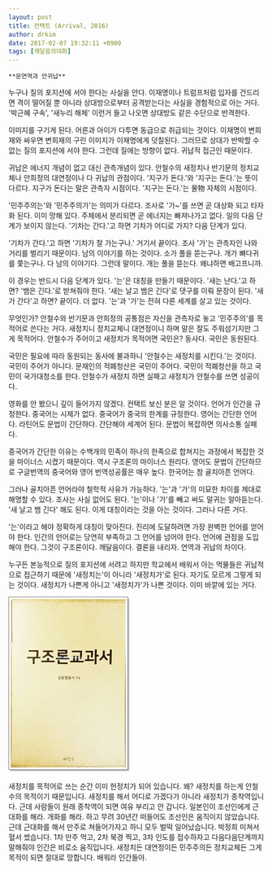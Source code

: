 ```yaml
---
layout: post
title: 컨택트 (Arrival, 2016)
author: drkim
date: 2017-02-07 19:32:11 +0900
tags: [깨달음의대화]
---
```

 
    **문연역과 안귀납**

  


누구나 질의 포지션에 서야 한다는 사실을 안다. 이재명이나 트럼프처럼 입자를 건드리면 격이 떨어질 뿐 아니라 상대방으로부터 공격받는다는 사실을 경험적으로 아는 거다. '박근혜 구속', '새누리 해체' 이런거 들고 나오면 상대방도 같은 수단으로 반격한다. 

  


이미지를 구기게 된다. 어른과 아이가 다투면 동급으로 취급되는 것이다. 이재명이 변희재와 싸우면 변희재의 구린 이미지가 이재명에게 덧칠된다. 그러므로 상대가 반박할 수 없는 질의 포지션에 서야 한다. 그런데 질에는 방향이 없다. 귀납적 접근인 때문이다. 

  


귀납은 에너지 개념이 없고 대신 관측개념이 있다. 안철수의 새정치나 반기문의 정치교체나 안희정의 대연정이나 다 귀납의 관점이다. '지구가 돈다.'와 '지구는 돈다.'는 뜻이 다르다. 지구가 돈다는 말은 관측자 시점이다. '지구는 돈다.'는 물物 자체의 시점이다. 

  


'민주주의는'와 '민주주의가'는 의미가 다르다. 조사로 '가~'를 쓰면 곧 대상화 되고 타자화 된다. 이미 망해 있다. 주체에서 분리되면 곧 에너지는 빠져나가고 없다. 일의 다음 단계가 보이지 않는다. '기차는 간다.'고 하면 기차가 어디로 가지? 다음 단계가 있다.

  


'기차가 간다.'고 하면 '기차가 잘 가는구나.' 거기서 끝이다. 조사 '가'는 관측자인 나와 거리를 벌리기 때문이다. 남의 이야기를 하는 것이다. 소가 풀을 뜯는구나. 개가 뼈다귀를 쫓는구나. 다 남의 이야기다. 그런데 말이다. 개는 풀을 뜯는다. 왜냐하면 배고프니까. 

  


이 경우는 반드시 다음 닫계가 있다. '는'은 대칭을 만들기 때문이다. '새는 난다.'고 하면? '뱀은 긴다.'로 받쳐줘야 한다. '새는 날고 뱀은 긴다'로 댓구를 이뤄 문장이 된다. '새가 간다'고 하면? 끝이다. 더 없다. '는'과 '가'는 전혀 다른 세계를 살고 있는 것이다. 

  


무엇인가? 안철수와 반기문과 안희정의 공통점은 자신을 관측자로 놓고 '민주주의'를 목적어로 쓴다는 거다. 새정치니 정치교체니 대연정이니 하며 말은 잘도 주워섬기지만 그게 목적어다. 안철수가 주어이고 새정치가 목적어면 국민은? 동사다. 국민은 동원된다. 

  


국민은 필요에 따라 동원되는 동사에 불과하니 '안철수는 새정치를 시킨다.'는 것이다. 국민이 주어가 아니다. 문재인의 적폐청산은 국민이 주어다. 국민이 적폐청산을 하고 국민이 국가대청소를 한다. 안철수가 새정치 하면 실패고 새정치가 안철수를 쓰면 성공이다. 

  


영화를 안 봤으니 깊이 들어가지 않겠다. 컨택트 보신 분은 알 것이다. 언어가 인간을 규정한다. 중국어는 시제가 없다. 중국어가 중국의 한계를 규정한다. 영어는 간단한 언어다. 라틴어도 문법이 간단하다. 간단해야 세계어 된다. 문법이 복잡하면 의사소통 실패다. 

  


중국어가 간단한 이유는 수백개의 민족이 하나의 한족으로 합쳐지는 과정에서 복잡한 것을 마이너스 시켰기 때문이다. 역시 구조론의 마이너스 원리다. 영어도 문법이 간단하므로 구글번역의 중국어와 영어 번역성공률은 매우 높다. 한국어는 참 골치아픈 언어다. 

  


그러나 골치아픈 언어라야 철학적 사유가 가능하다. '는'과 '가'의 미묘한 차이를 제대로 해명할 수 있다. 조사는 사실 없어도 된다. '는'이나 '가'를 빼고 써도 말귀는 알아듣는다. '새 날고 뱀 긴다' 해도 된다. 이게 대칭이라는 것을 아는 것이다. 그러나 다른 거다. 

  


'는'이라고 해야 정확하게 대칭이 맞아진다. 진리에 도달하려면 가장 완벽한 언어를 얻어야 한다. 인간의 언어로는 당연히 부족하고 그 언어를 넘어야 한다. 언어에 관점을 도입해야 한다. 그것이 구조론이다. 깨달음이다. 결론을 내리자. 연역과 귀납의 차이다. 

  


누구든 본능적으로 질의 포지션에 서려고 하지만 학교에서 배워서 아는 먹물들은 귀납적으로 접근하기 때문에 '새정치는'이 아니라 '새정치가'로 된다. 자기도 모르게 그렇게 되는 것이다. 새정치가 나쁜게 아니고 '새정치가'가 나쁜 것이다. 이미 바깥에 있는 거다. 

  



![](/files/attach/images/198/149/807/20170108_234810.jpg)   


  


새정치를 목적어로 쓰는 순간 이미 헌정치가 되어 있습니다. 왜? 새정치를 하는게 안철수의 목적이기 때문입니다. 새정치를 해서 어디로 가겠다가 아니라 새정치가 종착역입니다. 근데 사람들이 원래 종착역이 되면 여유 부리고 안 갑니다. 일본인이 조선인에게 근대화를 해라. 개화를 해라. 하고 무려 30년간 떠들어도 조선인은 움직이지 않았습니다. 근데 근대화를 해서 만주로 쳐들어가자고 하니 모두 벌떡 일어났습니다. 박정희 미쳐서 혈서 썼습니다. 1차 만주 먹고, 2차 북경 찍고, 3차 인도를 접수하자고 다음다음단계까지 말해줘야 인간은 비로소 움직입니다. 새정치든 대연정이든 민주주의든 정치교체든 그게 목적이 되면 절대로 망합니다. 배워라 인간들아.